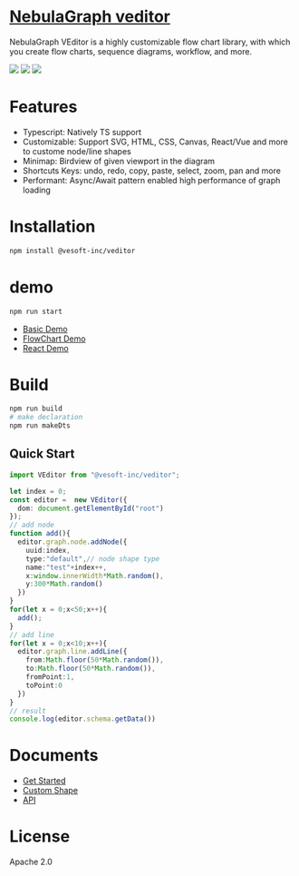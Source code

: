 # [NebulaGraph veditor](https://vesoft-inc.github.io/nebulagraph-veditor/)

NebulaGraph VEditor is a highly customizable flow chart library, with which you create flow charts, sequence diagrams, workflow, and more.

![](https://user-images.githubusercontent.com/7129229/184819808-13aec715-3056-4e87-a5ee-944a3b4e1703.png)
![](https://user-images.githubusercontent.com/7129229/184819760-615b53b7-d0c3-4e87-8ad3-d76b69db7821.png)
![](https://user-images.githubusercontent.com/7129229/184819660-0f6da546-4d80-4c97-9fa0-2389d4122d0f.png)

# Features
- Typescript: Natively TS support
- Customizable: Support SVG, HTML, CSS, Canvas, React/Vue and more to custome node/line shapes
- Minimap: Birdview of given viewport in the diagram
- Shortcuts Keys: undo, redo, copy, paste, select, zoom, pan and more
- Performant: Async/Await pattern enabled high performance of graph loading
 
# Installation
```bash
npm install @vesoft-inc/veditor
```

# demo
```bash
npm run start
```
+ [Basic Demo](https://vesoft-inc.github.io/nebulagraph-veditor/public/basic.html)
+ [FlowChart Demo](https://vesoft-inc.github.io/nebulagraph-veditor/public/flowChart.html)
+ [React Demo](https://vesoft-inc.github.io/nebulagraph-veditor/public/demo.html)

# Build
```bash
npm run build
# make declaration
npm run makeDts
```

## Quick Start
```typescript
import VEditor from "@vesoft-inc/veditor";

let index = 0;
const editor =  new VEditor({ 
  dom: document.getElementById("root")
});
// add node
function add(){
  editor.graph.node.addNode({
    uuid:index,
    type:"default",// node shape type
    name:"test"+index++,
    x:window.innerWidth*Math.random(),
    y:300*Math.random()
  })
}
for(let x = 0;x<50;x++){
  add();
}
// add line
for(let x = 0;x<10;x++){
  editor.graph.line.addLine({
    from:Math.floor(50*Math.random()),
    to:Math.floor(50*Math.random()),
    fromPoint:1,
    toPoint:0
  })
}
// result
console.log(editor.schema.getData())
```

# Documents
- [Get Started](./start.md)
- [Custom Shape](./custom.md)
- [API](./docs)

# License

Apache 2.0

